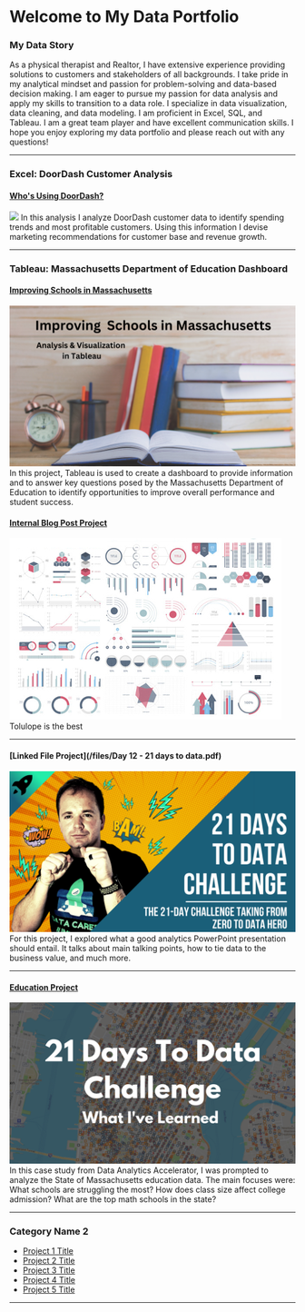 # Welcome to My Data Portfolio


### My Data Story
As a physical therapist and Realtor, I have extensive experience providing solutions to customers and stakeholders of all backgrounds. I take pride in my analytical mindset and passion for problem-solving and data-based decision making. I am eager to pursue my passion for data analysis and apply my skills to transition to a data role. I specialize in data visualization, data cleaning, and data modeling. I am proficient in Excel, SQL, and Tableau. I am a great team player and have excellent communication skills. I hope you enjoy exploring my data portfolio and please reach out with any questions!

---

### Excel: DoorDash Customer Analysis


#### [Who's Using DoorDash?](https://www.linkedin.com/pulse/whos-using-doordash-andrew-schenk-pt-mba-ai95e%3FtrackingId=0OySqQ5fR62y1PpAQx5wmA%253D%253D/?trackingId=0OySqQ5fR62y1PpAQx5wmA%3D%3D)
[<img src="images/Who’s Using DoorDash v3.png?raw=true"/>](https://www.linkedin.com/pulse/whos-using-doordash-andrew-schenk-pt-mba-ai95e%3FtrackingId=0OySqQ5fR62y1PpAQx5wmA%253D%253D/?trackingId=0OySqQ5fR62y1PpAQx5wmA%3D%3D)
In this analysis I analyze DoorDash customer data to identify spending trends and most profitable customers. Using this information I devise marketing recommendations for customer base and revenue growth.

---

### Tableau: Massachusetts Department of Education Dashboard

#### [Improving Schools in Massachusetts](/schools.md)
[<img src="images/Improving Massachusetts Schools .png?raw=true"/>](/schools.md)
In this project, Tableau is used to create a dashboard to provide information and to answer key questions posed by the Massachusetts Department of Education to identify opportunities to improve overall performance and student success. 

#### [Internal Blog Post Project](/bank)
<img src="images/dummy_thumbnail.jpg?raw=true"/>
Tolulope is the best

---
#### [Linked File Project](/files/Day 12 - 21 days to data.pdf)
<img src="images/21 Days To Data Challenge.png?raw=true"/>
For this project, I explored what a good analytics PowerPoint presentation should entail. It talks about main talking points, how to tie data to the business value, and much more. 

---
#### [Education Project](https://www.linkedin.com/pulse/massachusetts-education-analysis-samantha-paul/)
[<img src="images/21 Days To Data Challenge What I've Learned Cover.png?raw=true"/>](https://www.linkedin.com/pulse/what-i-learned-21-days-data-avery-smith)
In this case study from Data Analytics Accelerator, I was prompted to analyze the State of Massachusetts education data. The main focuses were:
What schools are struggling the most?
How does class size affect college admission?
What are the top math schools in the state? 

---

### Category Name 2

- [Project 1 Title](http://example.com/)
- [Project 2 Title](http://example.com/)
- [Project 3 Title](http://example.com/)
- [Project 4 Title](http://example.com/)
- [Project 5 Title](http://example.com/)

---




